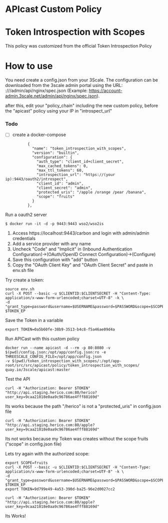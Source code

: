 # APIcast Custom Policy
# Token Introspection with Scopes

This policy was customized from the official Token Introspection Policy


# How to use
You need create a config.json from your 3Scale. The configuration can be downloaded from the 3scale admin portal using the URL: <schema>://<admin-portal-domain>/admin/api/nginx/spec.json (Example: https://account-admin.3scale.net/admin/api/nginx/spec.json).

after this, edit your "policy_chain" including the new custom policy, before the "apicast" policy
using your IP in "introspect_url"
### Todo
- [ ] create a docker-compose

```
          {
            "name": "token_introspection_with_scopes",
            "version": "builtin",
            "configuration": {
              "auth_type": "client_id+client_secret",
              "max_cached_tokens": 0,
              "max_ttl_tokens": 60,
              "introspection_url": "https://(your ip):9443/oauth2/introspect",
              "client_id": "admin",
              "client_secret": "admin",
              "protected_uris": "/apple /orange /pear /banana",
              "scope": "fruits"
            }
          },
```


Run a oauth2 server
```
$ docker run -it -d -p 9443:9443 wso2/wso2is
```

1. Access https://localhost:9443/carbon and login with admin/admin credentials
2. Add a service provider with any name
3. Uncheck "Code" and "Implicit" in (Inbound Authentication Configuration)->(OAuth/OpenID Connect Configuration)->(Configure)
4. Save this configuration with "add" button
5. Copy the "OAuth Client Key" and "OAuth Client Secret" and paste in env.sh file

Try create a token:
```
source env.sh
curl -X POST --basic -u $CLIENTID:$CLIENTSECRET -H "Content-Type: application/x-www-form-urlencoded;charset=UTF-8" -k \
-d "grant_type=password&username=$USERNAME&password=$PASSWORD&scope=$SCOPE" $TOKEN_EP
```

Save the Token in a variable
```
export TOKEN=0a5b60fe-38b9-3513-b4c8-f5a46ae09d4a
```

Run APICast with this custom policy
```
docker run --name apicast -d --rm -p 80:8080 -v $(pwd)/config.json:/opt/app/config.json:ro -e THREESCALE_CONFIG_FILE=/opt/app/config.json 
-v $(pwd)/token_introspection_with_scopes/:/opt/app-root/src/src/apicast/policy/token_introspection_with_scopes/ quay.io/3scale/apicast:master
```

Test the API
```
curl -H "Authorization: Bearer $TOKEN" "http://api.staging.herico.com:80/herico?user_key=9caa21018e0aa9c96786ae4fff88169d"
```
Its works because the path "/herico" is not a "protected_uris" in config.json file
```
curl -H "Authorization: Bearer $TOKEN" "http://api.staging.herico.com:80/apple?user_key=9caa21018e0aa9c96786ae4fff88169d"
```
Its not works because my Token was creates without the scope fruits ("scope" in config.json file)


Lets try again with the authorized scope:
```
export SCOPE=fruits
curl -X POST --basic -u $CLIENTID:$CLIENTSECRET -H "Content-Type: application/x-www-form-urlencoded;charset=UTF-8" -k \
-d "grant_type=password&username=$USERNAME&password=$PASSWORD&scope=$SCOPE" $TOKEN_EP
export TOKEN=9d799e49-4a53-390d-ba25-96e2d0027cc2

curl -H "Authorization: Bearer $TOKEN" "http://api.staging.herico.com:80/apple?user_key=9caa21018e0aa9c96786ae4fff88169d"
```
Its Works!

